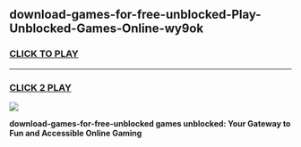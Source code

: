 
## download-games-for-free-unblocked-Play-Unblocked-Games-Online-wy9ok
<h3>
<a href="https://premium76.site?title=download-games-for-free-unblocked&ref=25A">CLICK TO PLAY</a></h3>
<hr>

<h3>
<a href="https://premium76.site?title=download-games-for-free-unblocked&ref=25A">CLICK 2 PLAY</a>
  
</h3>

<a href="https://premium76.site?title=download-games-for-free-unblocked&ref=25A"><img src="https://clearcache.store/games.png"></a>


**download-games-for-free-unblocked games unblocked: Your Gateway to Fun and Accessible Online Gaming**
